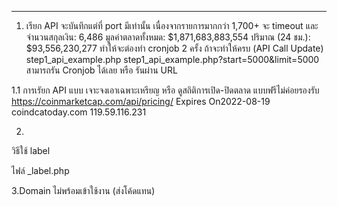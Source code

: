 ------------------------------------------------------------------------------------------

1. เรียก API จะบันทึกแต่ที่ port มีเท่านั้น เนื่องจากรายการมากกว่า 1,700+ จะ timeout
และ จำนวนสกุลเงิน: 6,486 มูลค่าตลาดทั้งหมด: $1,871,683,883,554 ปริมาณ (24 ชม.): $93,556,230,277
ทำให้จะต่องทำ cronjob 2 ครั้ง ถ้าจะทำให้ครบ (API Call Update)
step1_api_example.php
step1_api_example.php?start=5000&limit=5000
สามารถรัน Cronjob ได้เลย หรือ รันผ่าน URL

1.1 การเรัยก API แบบ เจาะจงเอาเฉพาะเหรียญ หรือ ดูสถิติการเปิด-ปิดตลาด แบบฟรีไม่ค่อยรองรับ
https://coinmarketcap.com/api/pricing/
Expires On2022-08-19
coindcatoday.com
119.59.116.231

2.
วิธีใช้ label
<?php echo label('dashboard');?>
ไฟล์ _label.php

3.Domain ไม่พร้อมเข้าใช้งาน (ส่งโค้ดแทน)